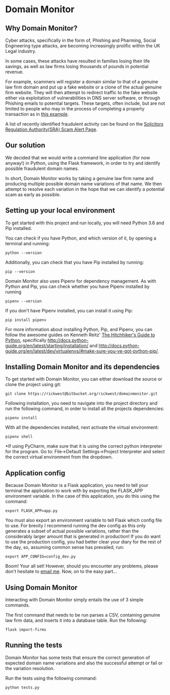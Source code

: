 # Domain Monitor

## Why Domain Monitor?

Cyber attacks, specifically in the form of, Phishing and Pharming, Social Engineering type attacks, are becoming increasingly prolific within the UK Legal industry.

In some cases, these attacks have resulted in families losing their life savings, as well as law firms losing thousands of pounds in potential revenue.

For example, scammers will register a domain similar to that of a genuine law firm domain and put up a fake website or a clone of the actual genuine firm website. 
They will then attempt to redirect traffic to the fake website either via exploitation of vulnerabilities in DNS server software, or through Phishing emails to potential targets. 
These targets, often include, but are not limited to people who may in the process of completing a property transaction as in [this example]('https://www.telegraph.co.uk/personal-banking/savings/latest-bank-transfer-fraud-victims-lost-113665-now-homeless/').   

A list of recently identified fraudulent activity can be found on the [Solicitors Regulation Authority(SRA) Scam Alert Page](https://www.sra.org.uk/consumers/scam-alerts/scam-alerts.page).

## Our solution

We decided that we would write a command line application (for now anyway!) in Python, using the Flask framework, in order to try and identify possible fraudulent domain names.

In short, Domain Monitor works by taking a genuine law firm name and producing multiple possible domain name variations of that name. 
We then attempt to resolve each variation in the hope that we can identify a potential scam as early as possible. 

## Setting up your local environment

To get started with this project and run locally, you will need Python 3.6 and Pip installed.
 
You can check if you have Python, and which version of it, by opening a terminal and running:

```commandline
python --version
```
 
Additionally, you can check that you have Pip installed by running: 

```commandline
pip --version
```

Domain Monitor also uses Pipenv for dependency management. As with Python and Pip, you can check whether you have Pipenv installed by running 

```commandline
pipenv --version
```

If you don't have Pipenv installed, you can install it using Pip:

```commandline
pip install pipenv
```
 
For more information about installing Python, Pip, and Pipenv, you can follow the awesome guides on Kenneth Reitz' [The Hitchhiker's Guide to Python](http://docs.python-guide.org/en/latest/), specifically http://docs.python-guide.org/en/latest/starting/installation/ and
http://docs.python-guide.org/en/latest/dev/virtualenvs/#make-sure-you-ve-got-python-pip/.


## Installing Domain Monitor and its dependencies

To get started with Domain Monitor, you can either download the source or clone the project using git: 

```commandline
git clone https://rickwest@bitbucket.org/rickwest/domainmonitor.git
```

Following installation, you need to navigate into the project directory and run the following command, in order to install all the projects dependencies:

```commandline
pipenv install
```  

With all the dependencies installed, next activate the virtual environment:

```commandline
pipenv shell
```

*If using PyCharm, make sure that it is using the correct python interpreter for the program. Go to: File->Default Settings->Project Interpreter and select the correct virtual environment from the dropdown. 

## Application config

Because Domain Monitor is a Flask application, you need to tell your terminal the application to work with by exporting the FLASK_APP environment variable. In the case of this application, you do this using the command: 

```commandline
export FLASK_APP=app.py
```

You must also export an environment variable to tell Flask which config file to use. For brevity I recommend running the dev config as this only generates a subset of actual possible variations, rather than the considerably larger amount that is generated in production!
If you do want to use the production config, you had better clear your diary for the rest of the day, so, assuming common sense has prevailed, run:
  
```commandline
export APP_CONFIG=config_dev.py
```

Boom! Your all set! However, should you encounter any problems, please don't hesitate to [email me](mailto:richard.west2@student.shu.ac.uk). Now, on to the easy part...


## Using Domain Monitor

Interacting with Domain Monitor simply entails the use of 3 simple commands.

The first command that needs to be run parses a CSV, containing genuine law firm data, and inserts it into a database table. Run the following:

```commandline
flask import-firms
```

## Running the tests

Domain Monitor has some tests that ensure the correct generation of expected domain name variations and also the successful attempt or fail or the variation resolution. 

Run the tests using the following command:

```commandline
python tests.py
```